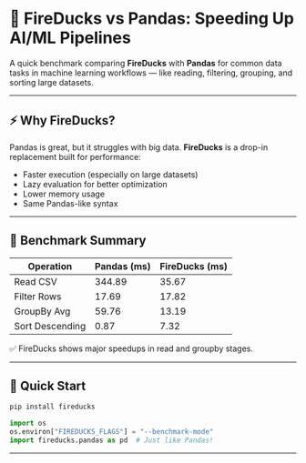 # 🚀 FireDucks vs Pandas: Speeding Up AI/ML Pipelines

A quick benchmark comparing **FireDucks** with **Pandas** for common data tasks in machine learning workflows — like reading, filtering, grouping, and sorting large datasets.

---

## ⚡ Why FireDucks?

Pandas is great, but it struggles with big data. **FireDucks** is a drop-in replacement built for performance:

* Faster execution (especially on large datasets)
* Lazy evaluation for better optimization
* Lower memory usage
* Same Pandas-like syntax

---

## 🧪 Benchmark Summary

| Operation       | Pandas (ms) | FireDucks (ms) |
| --------------- | ----------- | -------------- |
| Read CSV        | 344.89      | 35.67          |
| Filter Rows     | 17.69       | 17.82          |
| GroupBy Avg     | 59.76       | 13.19          |
| Sort Descending | 0.87        | 7.32           |

✅ FireDucks shows major speedups in read and groupby stages.

---

## 🚀 Quick Start

```bash
pip install fireducks
```

```python
import os
os.environ["FIREDUCKS_FLAGS"] = "--benchmark-mode"
import fireducks.pandas as pd  # Just like Pandas!
```

---



